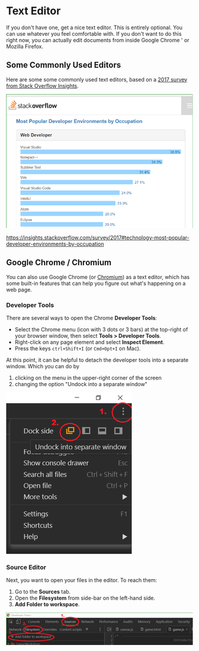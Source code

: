 # Text Editor

If you don't have one, get a nice text editor.  This is entirely optional.
You can use whatever you feel comfortable with.  If you don't want to do
this right now, you can actually edit documents from inside Google Chrome '
or Mozilla Firefox.


## Some Commonly Used Editors

Here are some some commonly used text editors, based on a [2017 survey from Stack Overflow Insights](https://insights.stackoverflow.com/survey/2017#technology-most-popular-developer-environments-by-occupation
). 

![](pics/0.PNG)

https://insights.stackoverflow.com/survey/2017#technology-most-popular-developer-environments-by-occupation


## Google Chrome / Chromium

You can also use Google Chrome (or [Chromium](https://www.chromium.org/Home)) as a text editor, which has some built-in features that can help you figure out what's happening on a web page.

### Developer Tools

There are several ways to open the Chrome **Developer Tools**:

* Select the Chrome menu (icon with 3 dots or 3 bars) at the top-right of your browser window, then select **Tools > Developer Tools**.
* Right-click on any page element and select **Inspect Element**.
* Press the keys `ctrl+Shift+I` (or `Cmd+Opt+I` on Mac).


At this point, it can be helpful to detach the developer tools into a
separate window.  Which you can do by 

1. clicking on the menu in the upper-right corner of the screen
2. changing the option "Undock into a separate window" 

![](pics/6.PNG)


### Source Editor

Next, you want to open your files in the editor.  To reach them:

1.  Go to the **Sources** tab. 
2.  Open the **Filesystem** from side-bar on the left-hand side.
3.  **Add Folder to workspace**.

![](pics/5.PNG) 
